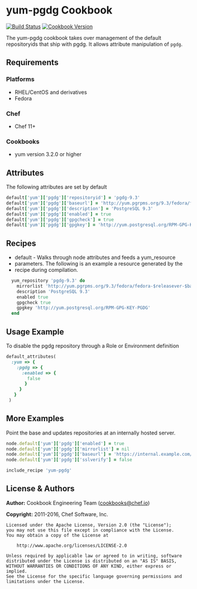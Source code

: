 # yum-pgdg Cookbook
[![Build Status](https://travis-ci.org/chef-cookbooks/yum-pgdg.svg?branch=master)](http://travis-ci.org/chef-cookbooks/yum-pgdg) [![Cookbook Version](https://img.shields.io/cookbook/v/yum-pgdg.svg)](https://supermarket.chef.io/cookbooks/yum-pgdg)

The yum-pgdg cookbook takes over management of the default repositoryids that ship with pgdg. It allows attribute manipulation of `pgdg`.

## Requirements
### Platforms
- RHEL/CentOS and derivatives
- Fedora

### Chef
- Chef 11+

### Cookbooks
- yum version 3.2.0 or higher

## Attributes
The following attributes are set by default

```ruby
default['yum']['pgdg']['repositoryid'] = 'pgdg-9.3'
default['yum']['pgdg']['baseurl'] = 'http://yum.pgrpms.org/9.3/fedora/fedora-$releasever-$basearch'
default['yum']['pgdg']['description'] = 'PostgreSQL 9.3'
default['yum']['pgdg']['enabled'] = true
default['yum']['pgdg']['gpgcheck'] = true
default['yum']['pgdg']['gpgkey'] = 'http://yum.postgresql.org/RPM-GPG-KEY-PGDG'
```

## Recipes
- default - Walks through node attributes and feeds a yum_resource
- parameters. The following is an example a resource generated by the
- recipe during compilation.

```ruby
  yum_repository 'pgdg-9.3' do
    mirrorlist 'http://yum.pgrpms.org/9.3/fedora/fedora-$releasever-$basearch'
    description 'PostgreSQL 9.3'
    enabled true
    gpgcheck true
    gpgkey 'http://yum.postgresql.org/RPM-GPG-KEY-PGDG'
  end
```

## Usage Example
To disable the pgdg repository through a Role or Environment definition

```ruby
default_attributes(
  :yum => {
    :pgdg => {
      :enabled => {
        false
       }
     }
   }
 )
```

## More Examples
Point the base and updates repositories at an internally hosted server.

```ruby
node.default['yum']['pgdg']['enabled'] = true
node.default['yum']['pgdg']['mirrorlist'] = nil
node.default['yum']['pgdg']['baseurl'] = 'https://internal.example.com/pgdg/9.3/fedora-19-x86_64'
node.default['yum']['pgdg']['sslverify'] = false

include_recipe 'yum-pgdg'
```

## License & Authors
**Author:** Cookbook Engineering Team ([cookbooks@chef.io](mailto:cookbooks@chef.io))

**Copyright:** 2011-2016, Chef Software, Inc.

```
Licensed under the Apache License, Version 2.0 (the "License");
you may not use this file except in compliance with the License.
You may obtain a copy of the License at

    http://www.apache.org/licenses/LICENSE-2.0

Unless required by applicable law or agreed to in writing, software
distributed under the License is distributed on an "AS IS" BASIS,
WITHOUT WARRANTIES OR CONDITIONS OF ANY KIND, either express or implied.
See the License for the specific language governing permissions and
limitations under the License.
```
